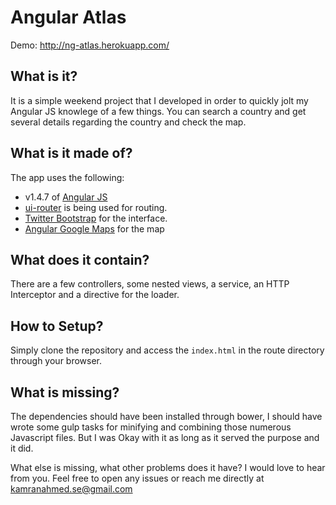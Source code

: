 # Angular Atlas

Demo: http://ng-atlas.herokuapp.com/

## What is it?

It is a simple weekend project that I developed in order to quickly jolt my Angular JS knowlege of a few things. You can search a country and get several details regarding the country and check the map.

## What is it made of?

The app uses the following:

- v1.4.7 of [Angular JS](https://github.com/angular/angular.js)
- [ui-router](https://github.com/angular-ui/ui-router) is being used for routing. 
- [Twitter Bootstrap](https://github.com/twbs/bootstrap) for the interface.
- [Angular Google Maps](https://angular-ui.github.io/angular-google-maps/#!/) for the map

## What does it contain?

There are a few controllers, some nested views, a service, an HTTP Interceptor and a directive for the loader.

## How to Setup?

Simply clone the repository and access the `index.html` in the route directory through your browser. 


## What is missing?

The dependencies should have been installed through bower, I should have wrote some gulp tasks for minifying and combining those numerous Javascript files. But I was Okay with it as long as it served the purpose and it did.

What else is missing, what other problems does it have? I would love to hear from you. Feel free to open any issues or reach me directly at kamranahmed.se@gmail.com
